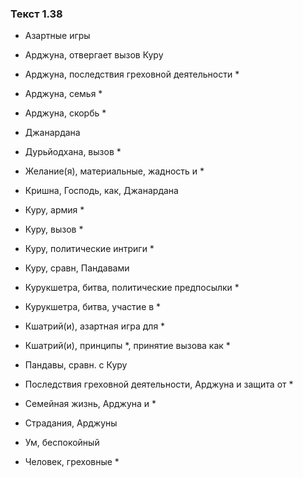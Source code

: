 ### Текст 1.38

- Азартные игры

- Арджуна, отвергает вызов Куру

- Арджуна, последствия греховной деятельности *

- Арджуна, семья *

- Арджуна, скорбь *

- Джанардана

- Дурьйодхана, вызов *

- Желание(я), материальные, жадность и *

- Кришна, Господь, как, Джанардана

- Куру, армия *

- Куру, вызов *

- Куру, политические интриги *

- Куру, сравн, Пандавами

- Курукшетра, битва, политические предпосылки *

- Курукшетра, битва, участие в *

- Кшатрий(и), азартная игра для *

- Кшатрий(и), принципы *, принятие вызова как *

- Пандавы, сравн. с Куру

- Последствия греховной деятельности, Арджуна и защита от *

- Семейная жизнь, Арджуна и *

- Страдания, Арджуны

- Ум, беспокойный

- Человек, греховные *
	

